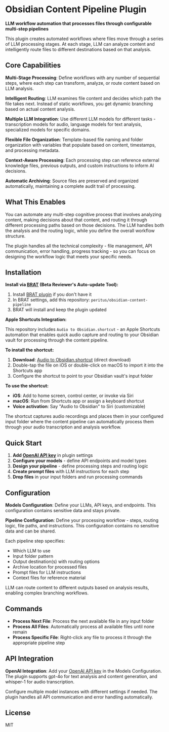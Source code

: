 # Obsidian Content Pipeline Plugin

**LLM workflow automation that processes files through configurable multi-step pipelines**

This plugin creates automated workflows where files move through a series of LLM processing stages. At each stage, LLM can analyze content and intelligently route files to different destinations based on that analysis.

## Core Capabilities

**Multi-Stage Processing**: Define workflows with any number of sequential steps, where each step can transform, analyze, or route content based on LLM analysis.

**Intelligent Routing**: LLM examines file content and decides which path the file takes next. Instead of static workflows, you get dynamic branching based on actual content analysis.

**Multiple LLM Integration**: Use different LLM models for different tasks - transcription models for audio, language models for text analysis, specialized models for specific domains.

**Flexible File Organization**: Template-based file naming and folder organization with variables that populate based on content, timestamps, and processing metadata.

**Context-Aware Processing**: Each processing step can reference external knowledge files, previous outputs, and custom instructions to inform AI decisions.

**Automatic Archiving**: Source files are preserved and organized automatically, maintaining a complete audit trail of processing.

## What This Enables

You can automate any multi-step cognitive process that involves analyzing content, making decisions about that content, and routing it through different processing paths based on those decisions. The LLM handles both the analysis and the routing logic, while you define the overall workflow structure.

The plugin handles all the technical complexity - file management, API communication, error handling, progress tracking - so you can focus on designing the workflow logic that meets your specific needs.

## Installation

**Install via [BRAT](https://github.com/TfTHacker/obsidian42-brat) (Beta Reviewer's Auto-update Tool):**

1. Install [BRAT plugin](https://github.com/TfTHacker/obsidian42-brat) if you don't have it
2. In BRAT settings, add this repository: `peritus/obsidian-content-pipeline`
3. BRAT will install and keep the plugin updated

**Apple Shortcuts Integration:**

This repository includes `Audio to Obsidian.shortcut` - an Apple Shortcuts automation that enables quick audio capture and routing to your Obsidian vault for processing through the content pipeline.

**To install the shortcut:**
1. **Download**: [Audio to Obsidian.shortcut](https://raw.githubusercontent.com/peritus/obsidian-content-pipeline/main/Audio%20to%20Obsidian.shortcut) (direct download)
2. Double-tap the file on iOS or double-click on macOS to import it into the Shortcuts app
3. Configure the shortcut to point to your Obsidian vault's input folder

**To use the shortcut:**
- **iOS**: Add to home screen, control center, or invoke via Siri
- **macOS**: Run from Shortcuts app or assign a keyboard shortcut
- **Voice activation**: Say "Audio to Obsidian" to Siri (customizable)

The shortcut captures audio recordings and places them in your configured input folder where the content pipeline can automatically process them through your audio transcription and analysis workflow.

## Quick Start

1. **Add [OpenAI API key](https://platform.openai.com/api-keys)** in plugin settings
2. **Configure your models** - define API endpoints and model types
3. **Design your pipeline** - define processing steps and routing logic
4. **Create prompt files** with LLM instructions for each step
5. **Drop files** in your input folders and run processing commands

## Configuration

**Models Configuration**: Define your LLMs, API keys, and endpoints. This configuration contains sensitive data and stays private.

**Pipeline Configuration**: Define your processing workflow - steps, routing logic, file paths, and instructions. This configuration contains no sensitive data and can be shared.

Each pipeline step specifies:
- Which LLM to use
- Input folder pattern  
- Output destination(s) with routing options
- Archive location for processed files
- Prompt files for LLM instructions
- Context files for reference material

LLM can route content to different outputs based on analysis results, enabling complex branching workflows.

## Commands

- **Process Next File**: Process the next available file in any input folder
- **Process All Files**: Automatically process all available files until none remain  
- **Process Specific File**: Right-click any file to process it through the appropriate pipeline step

## API Integration

**OpenAI Integration**: Add your [OpenAI API key](https://platform.openai.com/api-keys) in the Models Configuration. The plugin supports gpt-4o for text analysis and content generation, and whisper-1 for audio transcription.

Configure multiple model instances with different settings if needed. The plugin handles all API communication and error handling automatically.

## License

MIT